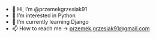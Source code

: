 - 👋 Hi, I’m @przemekgrzesiak91
- 👀 I’m interested in Python
- 🌱 I’m currently learning Django
- 📫 How to reach me -> przemek.grzesiak91@gmail.com

<!---
przemekgrzesiak91/przemekgrzesiak91 is a ✨ special ✨ repository because its `README.md` (this file) appears on your GitHub profile.
You can click the Preview link to take a look at your changes.
--->
